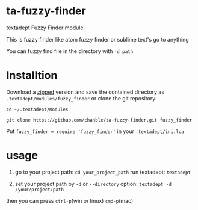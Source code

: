 ta-fuzzy-finder
=========================
textadept Fuzzy Finder module

This is fuzzy finder like atom fuzzy finder or sublime text's go to anything

You can fuzzy find file in the directory with `-d path`

Installtion
============================
Download a [zipped](https://github.com/chanble/ta-fuzzy-finder/archive/master.zip) version and save the contained directory as `.textadept/modules/fuzzy_finder` or clone the git repository:

  `cd ~/.textadept/modules`
  
  `git clone https://github.com/chanble/ta-fuzzy-finder.git fuzzy_finder`
  
Put `fuzzy_finder = require 'fuzzy_finder'`
in your `.textadept/ini.lua`

usage
=====
1. go to your project path:
`cd your_project_path`
run textadept:
`textadept`

2. set your project path by `-d` or `--directory` option:
`textadept -d /your/project/path`

then you can press `ctrl-p`(win or linux) `cmd-p`(mac) 